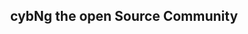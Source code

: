 <h2 align="center">cybNg the open Source Community</h2>
 

 <mg src="https://scontent.fhyd1-5.fna.fbcdn.net/v/t1.6435-1/cp0/e15/q65/p40x40/119232191_368972007827133_8233941322322149948_n.jpg?_nc_cat=106&ccb=1-5&_nc_sid=dbb9e7&_nc_ohc=haW6hGx_KlYAX_-fBjw&_nc_ht=scontent.fhyd1-5.fna&oh=2399dae34a52610599acee59cac81c11&oe=61819836"/>




</div>
